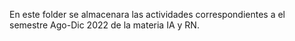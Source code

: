 En este folder se almacenara las actividades correspondientes a el semestre Ago-Dic 2022 de la materia IA y RN.
